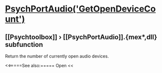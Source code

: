 # [PsychPortAudio('GetOpenDeviceCount')](PsychPortAudio-GetOpenDeviceCount) 
## [[Psychtoolbox]] &#8250; [[PsychPortAudio]].{mex*,dll} subfunction


Return the number of currently open audio devices.  
  


<<=====See also:=====
Open 
<<